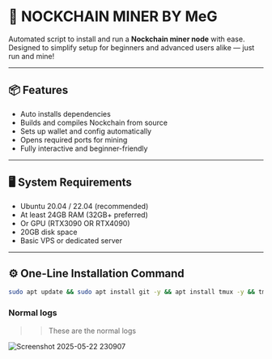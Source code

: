 # 🚀 NOCKCHAIN MINER BY MeG

Automated script to install and run a **Nockchain miner node** with ease. Designed to simplify setup for beginners and advanced users alike — just run and mine!

---

## 📦 Features

- Auto installs dependencies
- Builds and compiles Nockchain from source
- Sets up wallet and config automatically
- Opens required ports for mining
- Fully interactive and beginner-friendly

---

## 🖥️ System Requirements

- Ubuntu 20.04 / 22.04 (recommended)
- At least 24GB RAM (32GB+ preferred)
- Or GPU (RTX3090 OR RTX4090)
- 20GB disk space
- Basic VPS or dedicated server

---

## ⚙️ One-Line Installation Command

```bash
sudo apt update && sudo apt install git -y && apt install tmux -y && tmux && apt install ufw -y && git clone https://github.com/MeG0302/Nockchain-by-meg && cd Nockchain-by-meg && chmod +x setup.sh && ./setup.sh

```

### Normal logs 

>> These are the normal logs

![Screenshot 2025-05-22 230907](https://github.com/user-attachments/assets/b394c87b-9ff6-42c3-94ba-737ddebb2de7)
